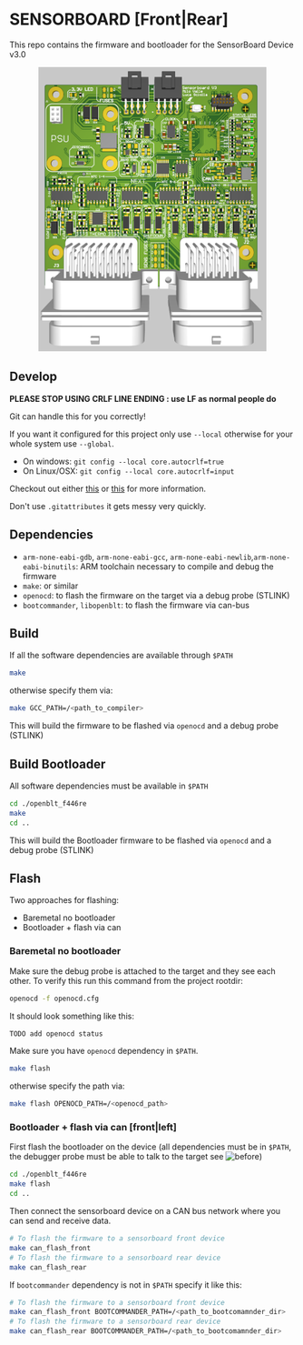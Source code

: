 # SENSORBOARD [Front|Rear]
This repo contains the firmware and bootloader for the SensorBoard Device v3.0

<div align="center">
  <img src="./Doc/sensorboard_v3.png" height=500>
</div>

## Develop
**PLEASE STOP USING CRLF LINE ENDING : use LF as normal people do**

Git can handle this for you correctly!

If you want it configured for this project only use `--local` otherwise for your whole system use `--global`.

- On windows: `git config --local core.autocrlf=true`
- On Linux/OSX: `git config --local core.autocrlf=input`

Checkout out either [this](https://www.git-scm.com/book/en/v2/Customizing-Git-Git-Configuration#_formatting_and_whitespace) or [this](https://stackoverflow.com/a/46347609/9167660) for more information.

Don't use `.gitattributes` it gets messy very quickly.

## Dependencies
- `arm-none-eabi-gdb`, `arm-none-eabi-gcc`, `arm-none-eabi-newlib`,`arm-none-eabi-binutils`: ARM toolchain necessary to compile and debug the firmware
- `make`: or similar
- `openocd`: to flash the firmware on the target via a debug probe (STLINK)
- `bootcommander`, `libopenblt`: to flash the firmware via can-bus

## Build
If all the software dependencies are available through `$PATH`
```bash
make
```
otherwise specify them via:
```bash
make GCC_PATH=/<path_to_compiler>
```
This will build the firmware to be flashed via `openocd` and a debug probe (STLINK)
## Build Bootloader
All software dependencies must be available in `$PATH`
```bash
cd ./openblt_f446re
make
cd ..
```
This will build the Bootloader firmware to be flashed via `openocd` and a debug probe (STLINK)

## Flash 
Two approaches for flashing:
- Baremetal no bootloader
- Bootloader + flash via can
### Baremetal no bootloader
Make sure the debug probe is attached to the target and they see each other. 
To verify this run this command from the project rootdir:
```bash
openocd -f openocd.cfg
```
It should look something like this:
```bash
TODO add openocd status
```

Make sure you have `openocd` dependency in `$PATH`.
```bash
make flash
```
otherwise specify the path via:
```bash
make flash OPENOCD_PATH=/<openocd_path>
```
### Bootloader + flash via can [front|left]
First flash the bootloader on the device (all dependencies must be in `$PATH`, the debugger probe must be able to talk to the target see ![before](##flash))
```bash
cd ./openblt_f446re
make flash
cd ..
```
Then connect the sensorboard device on a CAN bus network where you can send and receive data.
```bash
# To flash the firmware to a sensorboard front device
make can_flash_front 
# To flash the firmware to a sensorboard rear device
make can_flash_rear 
```
If `bootcommander` dependency is not in `$PATH` specify it like this:
```bash
# To flash the firmware to a sensorboard front device
make can_flash_front BOOTCOMMANDER_PATH=/<path_to_bootcomamnder_dir>
# To flash the firmware to a sensorboard rear device
make can_flash_rear BOOTCOMMANDER_PATH=/<path_to_bootcomamnder_dir>
```
